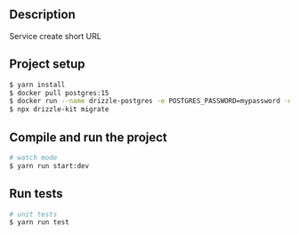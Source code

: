 ## Description

Service create short URL

## Project setup

```bash
$ yarn install
$ docker pull postgres:15
$ docker run --name drizzle-postgres -e POSTGRES_PASSWORD=mypassword -d -p 5432:5432 postgres
$ npx drizzle-kit migrate                                                                                     
```

## Compile and run the project

```bash
# watch mode
$ yarn run start:dev
```

## Run tests

```bash
# unit tests
$ yarn run test

